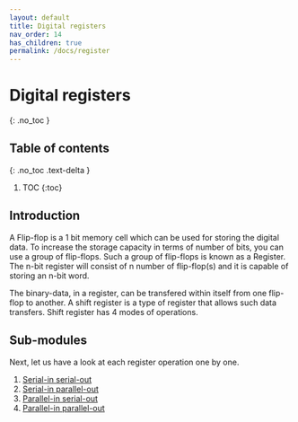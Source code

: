 ```yaml
---
layout: default
title: Digital registers
nav_order: 14
has_children: true
permalink: /docs/register
---
```


# Digital registers
{: .no_toc }


## Table of contents
{: .no_toc .text-delta }

1. TOC
{:toc}

## Introduction


A Flip-flop is a 1 bit memory cell which can be used for storing the digital data. 
To increase the storage capacity in terms of number of bits, you can use a group of flip-flops. Such a group of flip-flops is known as a Register. 
The n-bit register will consist of n number of flip-flop(s) and it is capable of storing an n-bit word.


The binary-data, in a register, can be transfered within itself from one flip-flop to another. 
A shift register is a type of register that allows such data transfers.
Shift register has 4 modes of operations.

## Sub-modules

Next, let us have a look at each register operation one by one.

1. [Serial-in serial-out](https://learn.circuitverse.org/docs/registers/ss.html)
2. [Serial-in parallel-out](https://learn.circuitverse.org/docs/registers/sp.html)
3. [Parallel-in serial-out](https://learn.circuitverse.org/docs/registers/ps.html)
4. [Parallel-in parallel-out](https://learn.circuitverse.org/docs/registers/pp.html)
